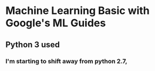 # Machine Learning Basic with Google's ML Guides

## Python 3 used
### I'm starting to shift away from python 2.7, 
